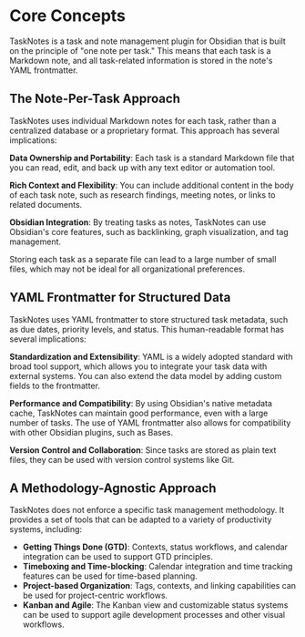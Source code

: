 # Core Concepts

TaskNotes is a task and note management plugin for Obsidian that is built on the principle of "one note per task." This means that each task is a Markdown note, and all task-related information is stored in the note's YAML frontmatter.

## The Note-Per-Task Approach

TaskNotes uses individual Markdown notes for each task, rather than a centralized database or a proprietary format. This approach has several implications:

**Data Ownership and Portability**: Each task is a standard Markdown file that you can read, edit, and back up with any text editor or automation tool.

**Rich Context and Flexibility**: You can include additional content in the body of each task note, such as research findings, meeting notes, or links to related documents.

**Obsidian Integration**: By treating tasks as notes, TaskNotes can use Obsidian's core features, such as backlinking, graph visualization, and tag management.

Storing each task as a separate file can lead to a large number of small files, which may not be ideal for all organizational preferences.

## YAML Frontmatter for Structured Data

TaskNotes uses YAML frontmatter to store structured task metadata, such as due dates, priority levels, and status. This human-readable format has several implications:

**Standardization and Extensibility**: YAML is a widely adopted standard with broad tool support, which allows you to integrate your task data with external systems. You can also extend the data model by adding custom fields to the frontmatter.

**Performance and Compatibility**: By using Obsidian's native metadata cache, TaskNotes can maintain good performance, even with a large number of tasks. The use of YAML frontmatter also allows for compatibility with other Obsidian plugins, such as Bases.

**Version Control and Collaboration**: Since tasks are stored as plain text files, they can be used with version control systems like Git.

## A Methodology-Agnostic Approach

TaskNotes does not enforce a specific task management methodology. It provides a set of tools that can be adapted to a variety of productivity systems, including:

- **Getting Things Done (GTD)**: Contexts, status workflows, and calendar integration can be used to support GTD principles.
- **Timeboxing and Time-blocking**: Calendar integration and time tracking features can be used for time-based planning.
- **Project-based Organization**: Tags, contexts, and linking capabilities can be used for project-centric workflows.
- **Kanban and Agile**: The Kanban view and customizable status systems can be used to support agile development processes and other visual workflows.